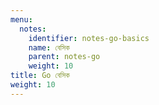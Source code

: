 ```yaml
---
menu:
  notes:
    identifier: notes-go-basics
    name: বেসিক
    parent: notes-go
    weight: 10
title: Go বেসিক
weight: 10
---
```

